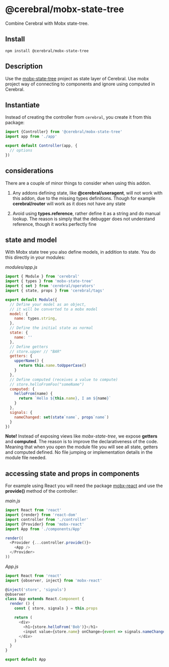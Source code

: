 # @cerebral/mobx-state-tree

Combine Cerebral with Mobx state-tree.

## Install

`npm install @cerebral/mobx-state-tree`

## Description
Use the [mobx-state-tree](https://github.com/mobxjs/mobx-state-tree) project as state layer of Cerebral. Use mobx project way of connecting to components and ignore using computed in Cerebral.


## Instantiate

Instead of creating the controller from `cerebral`, you create it from this package:

```js
import {Controller} from '@cerebral/mobx-state-tree'
import app from './app'

export default Controller(app, {
  // options
})
```

## considerations
There are a couple of minor things to consider when using this addon.

1. Any addons defining state, like **@cerebral/useragent**, will not work with this addon, due
to the missing types definitions. Though for example **cerebral/router** will work as it does not have any state

2. Avoid using **types.reference**, rather define it as a string and do manual lookup. The reason is simply that the debugger does not understand reference, though it works perfectly fine

## state and model

With Mobx state tree you also define models, in addition to state. You do this directly in your modules:

*modules/app.js*
```js
import { Module } from 'cerebral'
import { types } from 'mobx-state-tree'
import { set } from 'cerebral/operators'
import { state, props } from 'cerebral/tags'

export default Module({
  // Define your model as an object,
  // it will be converted to a mobx model
  model: {
    name: types.string,
  },
  // Define the initial state as normal
  state: {
    name: ''
  },
  // Define getters
  // store.upper // "BAR"
  getters: {
    upperName() {
      return this.name.toUpperCase()
    }
  },
  // Define computed (receives a value to compute)
  // store.helloFromFoo("someName")
  computed: {
    helloFrom(name) {
      return `Hello ${this.name}, I am ${name}`
    }
  },
  signals: {
    nameChanged: set(state`name`, props`name`)
  }
})
```

**Note!** Instead of exposing views like *mobx-state-tree*, we expose **getters** and **computed**. The reason is to improve the declarativeness of the code. Meaning that when you open the module file you will see all state, getters and computed defined. No file jumping or implementation details in the module file needed.

## accessing state and props in components

For example using React you will need the package [mobx-react](https://github.com/mobxjs/mobx-react) and use the **provide()** method of the controller:

*main.js*
```js
import React from 'react'
import {render} from 'react-dom'
import controller from './controller'
import {Provider} from 'mobx-react'
import App from './components/App'

render((
  <Provider {...controller.provide()}>
    <App />
  </Provider>
))
```

*App.js*
```js
import React from 'react'
import {observer, inject} from 'mobx-react'

@inject('store', 'signals')
@observer
class App extends React.Component {
  render () {
    const { store, signals } = this.props

    return (
      <div>
        <h1>{store.helloFrom('Bob')}</h1>
        <input value={store.name} onChange={event => signals.nameChanged({ name: event.target.value })}
      </div>
    )
  }
}

export default App
```
